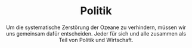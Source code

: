 ---
title: Politik
subtitle: >-
    Um die systematische Zerstörung der Ozeane zu verhindern, müssen wir uns gemeinsam dafür entscheiden.
    Jeder für sich und alle zusammen als Teil von Politik und Wirtschaft.
image: https://www.deepwave.org/wp-content/uploads/2019/02/Parallaxe_Politik.jpg
overlay: rgba(25,21,18,0.6)
---